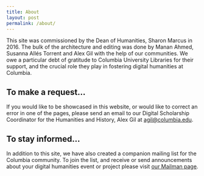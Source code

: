 ```yaml
---
title: About
layout: post
permalink: /about/
---
```


This site was commissioned by the Dean of Humanities, Sharon Marcus in 2016. The bulk of the architecture and editing was done by Manan Ahmed, Susanna Allés Torrent and Alex Gil with the help of our communities. We owe a particular debt of gratitude to Columbia University Libraries for their support, and the crucial role they play in fostering digital humanities at Columbia.

## To make a request...

If you would like to be showcased in this website, or would like to correct an error in one of the pages, please send an email to our Digital Scholarship Coordinator for the Humanities and History, Alex Gil at [agil@columbia.edu](mailto:agil@columbia.edu).

## To stay informed...

In addition to this site, we have also created a companion mailing list for the Columbia community. To join the list, and receive or send announcements about your digital humanities event or project please visit [our Mailman page](https://lists.columbia.edu/mailman/listinfo/dhcolumbia).

